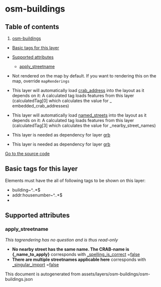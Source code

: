osm-buildings
===============

## Table of contents

1. [osm-buildings](#osm-buildings)

- [Basic tags for this layer](#basic-tags-for-this-layer)
- [Supported attributes](#supported-attributes)
    + [apply_streetname](#apply_streetname)


- Not rendered on the map by default. If you want to rendering this on the map, override `mapRenderings`
- This layer will automatically load  [crab_address](./crab_address.md)  into the layout as it depends on it:  A
  calculated tag loads features from this layer (calculatedTag[0] which calculates the value for _
  embedded_crab_addresses)
- This layer will automatically load  [named_streets](./named_streets.md)  into the layout as it depends on it:  A
  calculated tag loads features from this layer (calculatedTag[3] which calculates the value for _nearby_street_names)
- This layer is needed as dependency for layer [grb](#grb)
- This layer is needed as dependency for layer [grb](#grb)

[Go to the source code](../assets/layers/osm-buildings/osm-buildings.json)



Basic tags for this layer
---------------------------



Elements must have the all of following tags to be shown on this layer:

- building~^..*$
- addr:housenumber~^..*$
-

Supported attributes
----------------------

### apply_streetname

_This tagrendering has no question and is thus read-only_

- **No nearby street has the same name. The CRAB-name is {_name_to_apply}** corresponds
  with <a href='https://wiki.openstreetmap.org/wiki/Key:_spelling_is_correct' target='_blank'>_spelling_is_correct</a>
  =<a href='https://wiki.openstreetmap.org/wiki/Tag:_spelling_is_correct%3Dfalse' target='_blank'>false</a>
- **There are multiple streetnames applicable here** corresponds
  with <a href='https://wiki.openstreetmap.org/wiki/Key:_singular_import' target='_blank'>_singular_import</a>
  =<a href='https://wiki.openstreetmap.org/wiki/Tag:_singular_import%3Dfalse' target='_blank'>false</a>

This document is autogenerated from assets/layers/osm-buildings/osm-buildings.json